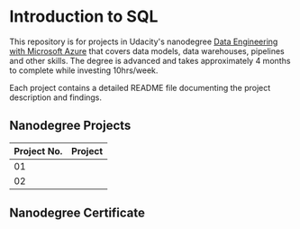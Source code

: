 # Introduction to SQL

This repository is for projects in Udacity's nanodegree [Data Engineering with Microsoft Azure](https://www.udacity.com/enrollment/nd0277/2.0.13) that covers data models, data warehouses, pipelines and other skills. The degree is advanced and takes approximately 4 months to complete while investing 10hrs/week.

Each project contains a detailed README file documenting the project description and findings.

## Nanodegree Projects


| Project No. | Project |
| ---		  | ----    |
| 01		  | [](/Project-1/) 	|
| 02 		  | [](/Project-2/) 								|

## Nanodegree Certificate


